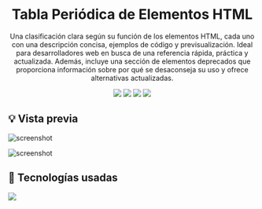 <div align='center'>

# Tabla Periódica de Elementos HTML

Una clasificación clara según su función de los elementos HTML, cada uno con una descripción concisa, ejemplos de código y previsualización. Ideal para desarrolladores web en busca de una referencia rápida, práctica y actualizada. Además, incluye una sección de elementos deprecados que proporciona información sobre por qué se desaconseja su uso y ofrece alternativas actualizadas.

<div>
  <img src="https://img.shields.io/github/stars/jaenfigueroa/Periodic-table-of-HTML-elements-new">
  <img src="https://img.shields.io/github/forks/jaenfigueroa/Periodic-table-of-HTML-elements-new">
  <img src="https://img.shields.io/github/issues-pr/jaenfigueroa/Periodic-table-of-HTML-elements-new">
  <img src="https://img.shields.io/github/issues/jaenfigueroa/Periodic-table-of-HTML-elements-new">
</div>

</div>

## 💡 Vista previa

![screenshot](https://res.cloudinary.com/djksz5k3c/image/upload/v1686540583/MI-NUBE/PERIODIC%20TABLE/screencapture-localhost-5173-2023-06-11-22_28_24_1_kxroha.png)

![screenshot](https://res.cloudinary.com/djksz5k3c/image/upload/v1686512988/MI-NUBE/PERIODIC%20TABLE/Captura_de_pantalla_2023-06-11_144851_1_tlm7un.png)

## 🧪 Tecnologías usadas

<img src="https://skillicons.dev/icons?i=vite,react,typescript,sass,javascript,html"/>
